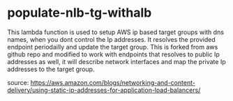 # populate-nlb-tg-withalb

This lambda function is used to setup AWS ip based target groups with dns names, when you dont control the Ip addresses. It resolves the provided endpoint periodailly and update the target group. This is forked from aws github repo and modified to work with endpoints that resolves to public Ip addresses as well, it will describe network interfaces and map the private Ip addresses to the target group.

source:
https://aws.amazon.com/blogs/networking-and-content-delivery/using-static-ip-addresses-for-application-load-balancers/
